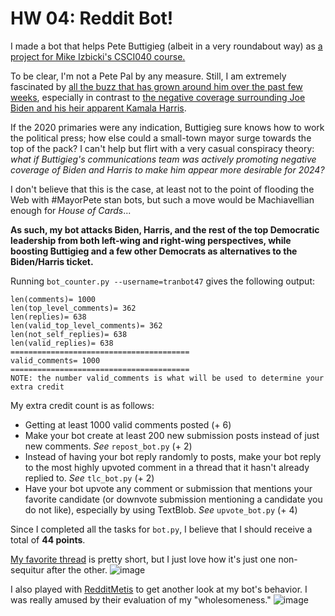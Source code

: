 # HW 04: Reddit Bot!

I made a bot that helps Pete Buttigieg (albeit in a very roundabout way) as [a project for Mike Izbicki's CSCI040 course.](https://github.com/mikeizbicki/cmc-csci040/tree/2021fall/hw_04)

To be clear, I'm not a Pete Pal by any measure. Still, I am extremely fascinated by [all the buzz that has grown around him over the past few weeks](https://www.google.com/search?q=pete+buttigieg&sxsrf=AOaemvImqJNb0FWe0SLu170dF2GJ2dHYrA:1638073371713&source=lnms&tbm=nws&sa=X&ved=2ahUKEwin8r7rmrr0AhWVKn0KHYuPB-YQ_AUoAXoECAEQAw&biw=1280&bih=609&dpr=1.5), especially in contrast to [the negative coverage surrounding Joe Biden and his heir apparent Kamala Harris](https://www.google.com/search?q=kamala+harris&biw=1280&bih=609&tbm=nws&sxsrf=AOaemvKQ8Mv6NkwiAibwM_kTAiyI2LCyug%3A1638073373973&ei=HQSjYfD4OoXA0PEPvbaIqAE&oq=kamala+harris&gs_l=psy-ab.3..0i433i131i67k1j0i433i67k1j0i512i433k1j0i67k1j0i3k1j0i512k1l2j0i3k1j0i512k1j0i433i67k1.216965.218312.0.218657.13.4.0.8.8.0.194.194.0j1.1.0....0...1c.1.64.psy-ab..4.9.260....0.dG7saiuEG6o).

If the 2020 primaries were any indication, Buttigieg sure knows how to work the political press; how else could a small-town mayor surge towards the top of the pack? I can't help but flirt with a very casual conspiracy theory: _what if Buttigieg's communications team was actively promoting negative coverage of Biden and Harris to make him appear more desirable for 2024?_

I don't believe that this is the case, at least not to the point of flooding the Web with #MayorPete stan bots, but such a move would be Machiavellian enough for _House of Cards_...

**As such, my bot attacks Biden, Harris, and the rest of the top Democratic leadership from both left-wing and right-wing perspectives, while boosting Buttigieg and a few other Democrats as alternatives to the Biden/Harris ticket.**

Running `bot_counter.py --username=tranbot47` gives the following output:
```
len(comments)= 1000
len(top_level_comments)= 362
len(replies)= 638
len(valid_top_level_comments)= 362
len(not_self_replies)= 638
len(valid_replies)= 638
========================================
valid_comments= 1000
========================================
NOTE: the number valid_comments is what will be used to determine your extra credit
```
My extra credit count is as follows:
- Getting at least 1000 valid comments posted (+ 6)
- Make your bot create at least 200 new submission posts instead of just new comments. _See_ `repost_bot.py` (+ 2)
- Instead of having your bot reply randomly to posts, make your bot reply to the most highly upvoted comment in a thread that it hasn't already replied to. _See_ `tlc_bot.py` (+ 2)
- Have your bot upvote any comment or submission that mentions your favorite candidate (or downvote submission mentioning a candidate you do not like), especially by using TextBlob. _See_ `upvote_bot.py` (+ 4)

Since I completed all the tasks for `bot.py`, I believe that I should receive a total of **44 points**.

[My favorite thread](https://old.reddit.com/r/BotTown2/comments/r2771d/kim_jong_un_is_possibly_in_a_vegetative_state/hm3136x/?context=3) is pretty short, but I just love how it's just one non-sequitur after the other.
![image](https://user-images.githubusercontent.com/4709565/143723420-60142b4a-6783-4aad-a712-f744915374cc.png)

I also played with [RedditMetis](https://redditmetis.com/user/tranbot47) to get another look at my bot's behavior. I was really amused by their evaluation of my "wholesomeness."
![image](https://user-images.githubusercontent.com/4709565/143729364-2ab4ddce-0f05-4bb6-92f4-6503cb6aaee9.png)
